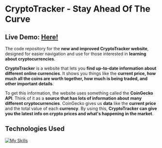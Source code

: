 # CryptoTracker - Stay Ahead Of The Curve

## Live Demo: [Here!](https://cryptotracker.netlify.app/)

The code repository for the **new and improved CryptoTracker website**, designed for easier navigation and use for those interested in **learning about cryptocurrencies**.

**CryptoTracker** is a website that lets you **find up-to-date information about different online currencies**. It shows you things like the **current price, how much all the coins are worth together, how much is being traded, and other important details**.

To get this information, the website uses something called the **CoinGecko API**. Think of it as a **source that has lots of information about many different cryptocurrencies**. CoinGecko gives us **data** like the **current price** and the total value of each **currency**. By using this, **CryptoTracker can give you the latest info on crypto prices and what's happening in the market**.

## Technologies Used
[![My Skills](https://skillicons.dev/icons?i=react,scss,git,netlify)](https://skillicons.dev)